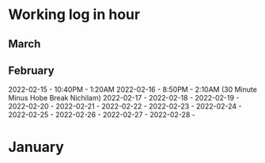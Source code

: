 # Working log in hour
## March
## February
2022-02-15 - 10:40PM - 1:20AM
2022-02-16 - 8:50PM - 2:10AM (30 Minute Minus Hobe Break Nichilam)
2022-02-17 - 
2022-02-18 - 
2022-02-19 - 
2022-02-20 - 
2022-02-21 - 
2022-02-22 - 
2022-02-23 - 
2022-02-24 - 
2022-02-25 - 
2022-02-26 - 
2022-02-27 - 
2022-02-28 - 

# January